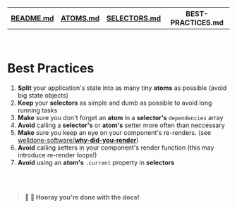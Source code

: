 <table>
<tr>
<th><a href="./README.md">README.md</a></th>
<th><a href="./ATOMS.md">ATOMS.md</a></th>
<th><a href="./SELECTORS.md">SELECTORS.md</a></th>
<th>BEST-PRACTICES.md</th>
</tr>
</table>

<br />

# Best Practices

1. **Split** your application's state into as many tiny **atoms** as possible (avoid big state objects)
2. **Keep** your **selectors** as simple and dumb as possible to avoid long running tasks
3. **Make** sure you don't forget an **atom** in a **selector's** `dependencies` array
4. **Avoid** calling a **selector's** or **atom's** setter more often than neccessary
5. **Make** sure you keep an eye on your component's re-renders. (see [welldone-software/**why-did-you-render**](https://github.com/welldone-software/why-did-you-render))
6. **Avoid** calling setters in your component's render function (this may introduce re-render loops!)
7. **Avoid** using an **atom's** `.current` property in **selectors**

<br />
<br />

> **🎉 🥳 Hooray you're done with the docs!**
